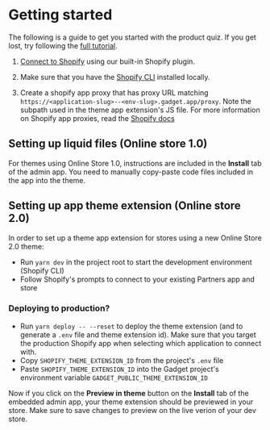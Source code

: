 # Getting started

The following is a guide to get you started with the product quiz. If you get lost, try following the [full tutorial](https://docs.gadget.dev/guides/tutorials/product-recommendation-quiz-app).

1. [Connect to Shopify](https://docs.gadget.dev/guides/tutorials/connecting-to-shopify#connecting-to-shopify) using our built-in Shopify plugin.

2. Make sure that you have the [Shopify CLI](https://shopify.dev/docs/api/shopify-cli#installation) installed locally.

3. Create a shopify app proxy that has proxy URL matching `https://<application-slug>--<env-slug>.gadget.app/proxy`. Note the subpath used in the theme app extension's JS file. For more information on Shopify app proxies, read the [Shopify docs](https://shopify.dev/docs/apps/build/online-store/display-dynamic-data)

## Setting up liquid files (Online store 1.0)

For themes using Online Store 1.0, instructions are included in the **Install** tab of the admin app. You need to manually copy-paste code files included in the app into the theme.

## Setting up app theme extension (Online store 2.0)

In order to set up a theme app extension for stores using a new Online Store 2.0 theme:

- Run `yarn dev` in the project root to start the development environment (Shopify CLI)
- Follow Shopify's prompts to connect to your existing Partners app and store

### Deploying to production?

- Run `yarn deploy -- --reset` to deploy the theme extension (and to generate a `.env` file and theme extension id). Make sure that you target the production Shopify app when selecting which application to connect with.
- Copy `SHOPIFY_THEME_EXTENSION_ID` from the project's `.env` file
- Paste `SHOPIFY_THEME_EXTENSION_ID` into the Gadget project's environment variable `GADGET_PUBLIC_THEME_EXTENSION_ID`

Now if you click on the **Preview in theme** button on the **Install** tab of the embedded admin app, your theme extension should be previewed in your store. Make sure to save changes to preview on the live verion of your dev store.
